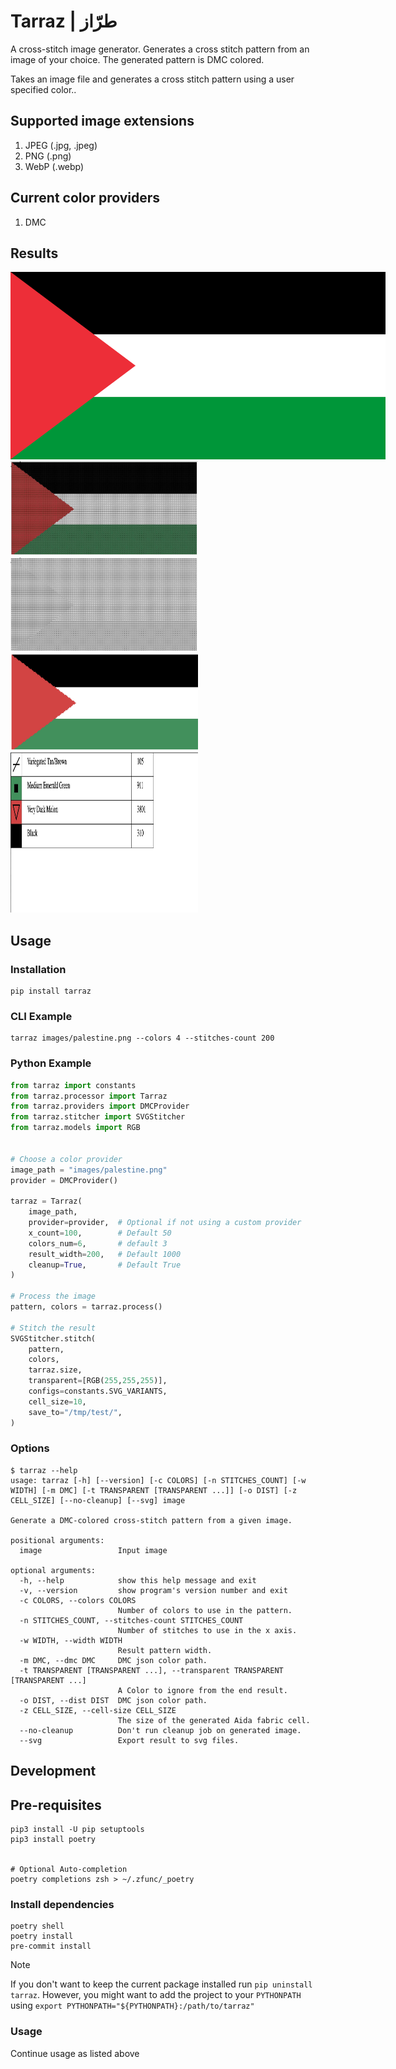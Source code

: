# Tarraz | طرّاز
A cross-stitch image generator.
Generates a cross stitch pattern from an image of your choice. The generated pattern is DMC colored.

Takes an image file and generates a cross stitch pattern using a user specified color..

## Supported image extensions
1. JPEG (.jpg, .jpeg)
2. PNG (.png)
3. WebP (.webp)

## Current color providers
1. DMC

## Results

<img src="https://github.com/nitfe/tarraz/raw/v1.1.3/images/palestine.png" alt="Palestinian Flag" style="display: inline-block; margin: 0 auto; max-width: 600px"/>

<img src="https://github.com/nitfe/tarraz/raw/v1.1.3/images/results/colored_symbols.jpg" alt="Colored with Symbols" style="display: inline-block; margin: 0 auto; max-width: 300px"/>
<img src="https://github.com/nitfe/tarraz/raw/v0.0.1/images/results/black_white_symbols.jpg" alt="Black White with Symbols" style="display: inline-block; margin: 0 auto; max-width: 300px"/>
<img src="https://github.com/nitfe/tarraz/raw/v0.0.1/images/results/colored.jpg" alt="Colored" style="display: inline-block; margin: 0 auto; max-width: 300px"/>
<img src="https://github.com/nitfe/tarraz/raw/v0.0.1/images/results/key.jpg" alt="Keys" style="display: inline-block; margin: 0 auto; max-width: 300px; height: 256px"/>


## Usage
### Installation
```
pip install tarraz
```

### CLI Example
```shell
tarraz images/palestine.png --colors 4 --stitches-count 200
```

### Python Example

```python
from tarraz import constants
from tarraz.processor import Tarraz
from tarraz.providers import DMCProvider
from tarraz.stitcher import SVGStitcher
from tarraz.models import RGB


# Choose a color provider
image_path = "images/palestine.png"
provider = DMCProvider()

tarraz = Tarraz(
    image_path,
    provider=provider,  # Optional if not using a custom provider
    x_count=100,        # Default 50
    colors_num=6,       # default 3
    result_width=200,   # Default 1000
    cleanup=True,       # Default True
)

# Process the image
pattern, colors = tarraz.process()

# Stitch the result
SVGStitcher.stitch(
    pattern,
    colors,
    tarraz.size,
    transparent=[RGB(255,255,255)],
    configs=constants.SVG_VARIANTS,
    cell_size=10,
    save_to="/tmp/test/",
)

```

### Options
```shell
$ tarraz --help
usage: tarraz [-h] [--version] [-c COLORS] [-n STITCHES_COUNT] [-w WIDTH] [-m DMC] [-t TRANSPARENT [TRANSPARENT ...]] [-o DIST] [-z CELL_SIZE] [--no-cleanup] [--svg] image

Generate a DMC-colored cross-stitch pattern from a given image.

positional arguments:
  image                 Input image

optional arguments:
  -h, --help            show this help message and exit
  -v, --version         show program's version number and exit
  -c COLORS, --colors COLORS
                        Number of colors to use in the pattern.
  -n STITCHES_COUNT, --stitches-count STITCHES_COUNT
                        Number of stitches to use in the x axis.
  -w WIDTH, --width WIDTH
                        Result pattern width.
  -m DMC, --dmc DMC     DMC json color path.
  -t TRANSPARENT [TRANSPARENT ...], --transparent TRANSPARENT [TRANSPARENT ...]
                        A Color to ignore from the end result.
  -o DIST, --dist DIST  DMC json color path.
  -z CELL_SIZE, --cell-size CELL_SIZE
                        The size of the generated Aida fabric cell.
  --no-cleanup          Don't run cleanup job on generated image.
  --svg                 Export result to svg files.
```


## Development
## Pre-requisites
```shell
pip3 install -U pip setuptools
pip3 install poetry


# Optional Auto-completion
poetry completions zsh > ~/.zfunc/_poetry
```
### Install dependencies
```shell
poetry shell
poetry install
pre-commit install
```

> [!NOTE]
> If you don't want to keep the current package installed run
> `pip uninstall tarraz`. However, you might want to add the project
> to your `PYTHONPATH` using `export PYTHONPATH="${PYTHONPATH}:/path/to/tarraz"`

### Usage
Continue usage as listed above
